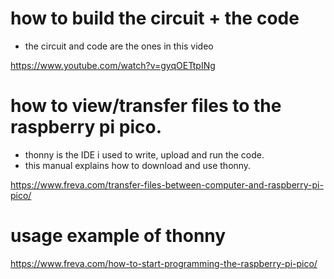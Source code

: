 # how to build the circuit + the code
* the circuit and code are the ones in this video

https://www.youtube.com/watch?v=gyqOETtpINg

# how to view/transfer files to the raspberry pi pico.
* thonny is the IDE i used to write, upload and run the code.
* this manual explains how to download and use thonny.

https://www.freva.com/transfer-files-between-computer-and-raspberry-pi-pico/

# usage example of thonny

https://www.freva.com/how-to-start-programming-the-raspberry-pi-pico/